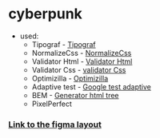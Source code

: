 # cyberpunk

* used:
  * Tipograf - <a href="https://www.artlebedev.ru/typograf" target="_blank">Tipograf</a>
  * NormalizeCss - <a href="https://necolas.github.io/normalize.css" target="_blank">NormalizeCss</a>
  * Validator Html - <a href="https://validator.w3.org" target="_blank">Validator Html</a>
  * Validator Css - <a href="https://jigsaw.w3.org/css-validator" target="_blank">validator Css</a>
  * Optimizilla - <a href="https://imagecompressor.com/ru" target="_blank">Optimizilla</a>
  * Adaptive test - <a href="https://search.google.com/test/mobile-friendly?hl=ru" target="_blank">Google test adaptive</a>
  * BEM - <a href="https://yoksel.github.io/html-tree" target="_blank">Generator html tree</a>
  * PixelPerfect

### [Link to the figma layout](https://www.figma.com/file/vnCVeaAqqo7TF2aOhuF3Ki/Cyberpunk?node-id=12%3A230&mode=dev)
